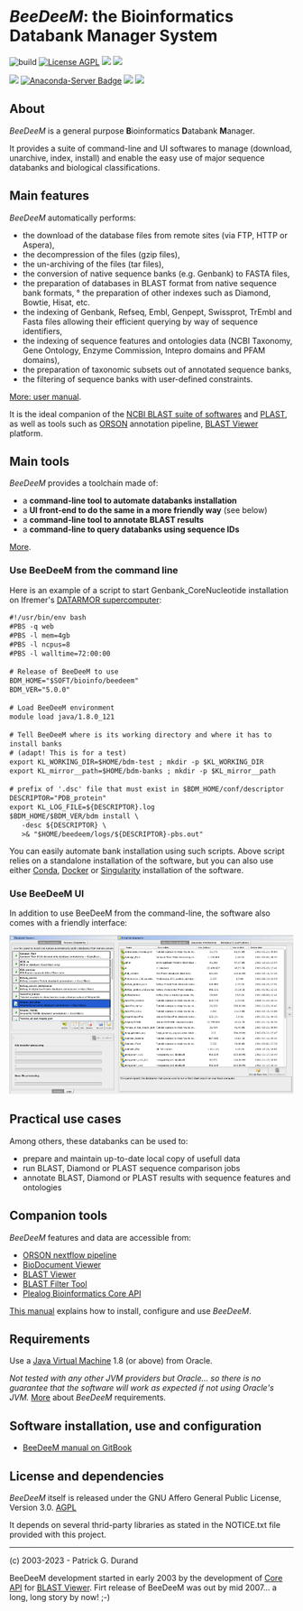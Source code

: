 # *BeeDeeM*: the Bioinformatics Databank Manager System 

![build](https://github.com/pgdurand/BeeDeeM/actions/workflows/ant.yml/badge.svg) [![License AGPL](https://img.shields.io/badge/license-Affero%20GPL%203.0-blue.svg)](https://www.gnu.org/licenses/agpl-3.0.txt) [![](https://img.shields.io/badge/platform-Java--1.8+-yellow.svg)](http://www.oracle.com/technetwork/java/javase/downloads/index.html) [![](https://img.shields.io/badge/run_on-Linux--macOS--Windows-yellowgreen.svg)]() 

[![](https://img.shields.io/badge/bio.tools-BeeDeeM-orange.svg)](https://bio.tools/beedeem) [![Anaconda-Server Badge](https://anaconda.org/sebimer/beedeem/badges/version.svg)](https://anaconda.org/sebimer/beedeem) [![](https://img.shields.io/badge/hub.docker-BeeDeeM-blue.svg)](https://hub.docker.com/repository/docker/sebimer/beedeem/general) [![](https://img.shields.io/badge/singularity-BeeDeeM-blue.svg)](https://data-dataref.ifremer.fr/bioinfo/ifremer/sebimer/tools/ORSON/)

## About

*BeeDeeM* is a general purpose **B**ioinformatics **D**atabank **M**anager. 

It provides a suite of command-line and UI softwares to manage (download, unarchive, index, install) and enable the easy use of major sequence databanks and biological classifications. 

## Main features

*BeeDeeM* automatically performs:

* the download of the database files from remote sites \(via FTP, HTTP or Aspera\),
* the decompression of the files \(gzip files\),
* the un-archiving of the files \(tar files\),
* the conversion of native sequence banks \(e.g. Genbank\) to FASTA files,
* the preparation of databases in BLAST format from native sequence bank formats,
° the preparation of other indexes such as Diamond, Bowtie, Hisat, etc.
* the indexing of Genbank, Refseq, Embl, Genpept, Swissprot, TrEmbl and Fasta files allowing their efficient querying by way of sequence identifiers,
* the indexing of sequence features and ontologies data (NCBI Taxonomy, Gene Ontology, Enzyme Commission, Intepro domains and PFAM domains),
* the preparation of taxonomic subsets out of annotated sequence banks,
* the filtering of sequence banks with user-defined constraints.

[More: user manual](https://pgdurand.gitbooks.io/beedeem/).

It is the ideal companion of the [NCBI BLAST suite of softwares](https://pgdurand.gitbooks.io/beedeem/test_install.html#run-a-blast-search) and [PLAST](https://plast.inria.fr/), as well as tools such as [ORSON](https://gitlab.ifremer.fr/bioinfo/workflows/orson) annotation pipeline, [BLAST Viewer](https://github.com/pgdurand/BlastViewer) platform.

## Main tools

*BeeDeeM* provides a toolchain made of:

* a **command-line tool to automate databanks installation**
* a **UI front-end to do the same in a more friendly way** (see below)
* a **command-line tool to annotate BLAST results**
* a **command-line to query databanks using sequence IDs**

[More](https://pgdurand.gitbooks.io/beedeem/).

### Use BeeDeeM from the command line

Here is an example of a script to start Genbank_CoreNucleotide installation on Ifremer's [DATARMOR supercomputer](https://www.top500.org/system/178981):

```
#!/usr/bin/env bash
#PBS -q web
#PBS -l mem=4gb
#PBS -l ncpus=8
#PBS -l walltime=72:00:00

# Release of BeeDeeM to use
BDM_HOME="$SOFT/bioinfo/beedeem"
BDM_VER="5.0.0"

# Load BeeDeeM environment
module load java/1.8.0_121

# Tell BeeDeeM where is its working directory and where it has to install banks
# (adapt! This is for a test)
export KL_WORKING_DIR=$HOME/bdm-test ; mkdir -p $KL_WORKING_DIR
export KL_mirror__path=$HOME/bdm-banks ; mkdir -p $KL_mirror__path

# prefix of '.dsc' file that must exist in $BDM_HOME/conf/descriptor
DESCRIPTOR="PDB_protein"
export KL_LOG_FILE=${DESCRIPTOR}.log
$BDM_HOME/$BDM_VER/bdm install \
   -desc ${DESCRIPTOR} \
   >& "$HOME/beedeem/logs/${DESCRIPTOR}-pbs.out"
```

You can easily automate bank installation using such scripts. Above script relies on a standalone installation of the software, but you can also use either [Conda](conda), [Docker](docker) or [Singularity](singularity) installation of the software.

### Use BeeDeeM UI

In addition to use BeeDeeM from the command-line, the software also comes with a friendly interface:

![UiManager](doc/dbms_ui.png)

## Practical use cases

Among others, these databanks can be used to:

* prepare and maintain up-to-date local copy of usefull data
* run BLAST, Diamond or PLAST sequence comparison jobs
* annotate BLAST, Diamond or PLAST results with sequence features and ontologies

## Companion tools

*BeeDeeM* features and data are accessible from:

* [ORSON nextflow pipeline](https://github.com/ifremer-bioinformatics/orson)
* [BioDocument Viewer](https://github.com/pgdurand/BioDocumentViewer)
* [BLAST Viewer](https://github.com/pgdurand/BlastViewer)
* [BLAST Filter Tool](https://github.com/pgdurand/BLAST-Filter-Tool)
* [Plealog Bioinformatics Core API](https://github.com/pgdurand/Bioinformatics-Core-API)


[This manual](https://pgdurand.gitbooks.io/beedeem/) explains how to install, configure and use *BeeDeeM*.

## Requirements

Use a [Java Virtual Machine](http://www.oracle.com/technetwork/java/javase/downloads/index.html) 1.8 (or above) from Oracle. 

*Not tested with any other JVM providers but Oracle... so there is no guarantee that the software will work as expected if not using Oracle's JVM.* [More](https://pgdurand.gitbooks.io/beedeem/) about *BeeDeeM* requirements.

## Software installation, use and configuration

* [BeeDeeM manual on GitBook](https://pgdurand.gitbooks.io/beedeem/)

## License and dependencies

*BeeDeeM* itself is released under the GNU Affero General Public License, Version 3.0. [AGPL](https://www.gnu.org/licenses/agpl-3.0.txt)

It depends on several thrid-party libraries as stated in the NOTICE.txt file provided with this project.

----
(c) 2003-2023 - Patrick G. Durand

BeeDeeM development started in early 2003 by the development of [Core API](https://github.com/pgdurand/Bioinformatics-Core-API) for [BLAST Viewer](https://github.com/pgdurand/BlastViewer). Firt release of BeeDeeM was out by mid 2007... a long, long story by now! ;-) 
